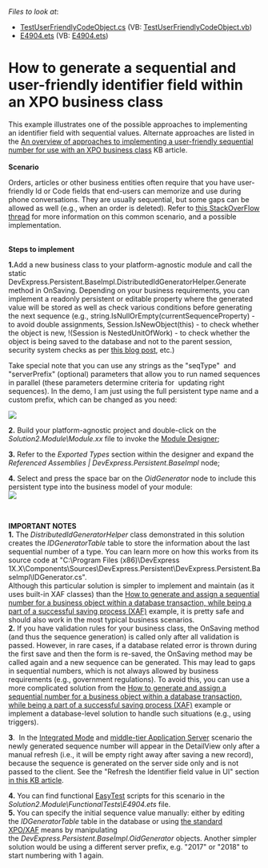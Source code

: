 <!-- default file list -->
*Files to look at*:

* [TestUserFriendlyCodeObject.cs](./CS/Solution2.Module/BusinessObjects/TestUserFriendlyCodeObject.cs) (VB: [TestUserFriendlyCodeObject.vb](./VB/Solution2.Module/BusinessObjects/TestUserFriendlyCodeObject.vb))
* [E4904.ets](./CS/Solution2.Module/FunctionalTests/E4904.ets) (VB: [E4904.ets](./VB/Solution2.Module/FunctionalTests/E4904.ets))
<!-- default file list end -->
# How to generate a sequential and user-friendly identifier field within an XPO business class


<p>This example illustrates one of the possible approaches to implementing an identifier field with sequential values. Alternate approaches are listed in the <a href="https://www.devexpress.com/Support/Center/p/T567184">An overview of approaches to implementing a user-friendly sequential number for use with an XPO business class</a> KB article.<strong><br><br>Scenario</strong></p>
<p>Orders, articles or other business entities often require that you have user-friendly Id or Code fields that end-users can memorize and use during phone conversations. They are usually sequential, but some gaps can be allowed as well (e.g., when an order is deleted). Refer to <a href="http://stackoverflow.com/questions/5924499/"><u>this StackOverFlow thread</u></a> for more information on this common scenario, and a possible implementation.<br><br></p>
<p><strong>Steps to implement</strong></p>
<p><strong>1.</strong>Add a new business class to your platform-agnostic module and call the static DevExpress.Persistent.BaseImpl.DistributedIdGeneratorHelper.Generate method in OnSaving. Depending on your business requirements, you can implement a readonly persistent or editable property where the generated value will be stored as well as check various conditions before generating the next sequence (e.g., string.IsNullOrEmpty(currentSequenceProperty) - to avoid double assignments, Session.IsNewObject(this) - to check whether the object is new, !(Session is NestedUnitOfWork) - to check whether the object is being saved to the database and not to the parent session, security system checks as per <a href="http://dennisgaravsky.blogspot.com/2013/03/beware-of-sessiondatalayer-in-middle.html">this blog post</a>, etc.)</p>
<p>Take special note that you can use any strings as the "seqType"  and "serverPrefix" (optional) parameters that allow you to run named sequences in parallel (these parameters determine criteria for  updating right sequences). In the demo, I am just using the full persistent type name and a custom prefix, which can be changed as you need:</p>
<p><img src="https://raw.githubusercontent.com/DevExpress-Examples/how-to-generate-a-sequential-and-user-friendly-identifier-field-within-an-xpo-business-class-e4904/15.2.4+/media/23987c12-512c-11e7-80c0-00155d624807.png"></p>
<p><strong>2.</strong> Build your platform-agnostic project and double-click on the <em>Solution2.Module\Module.xx</em> file to invoke the <a href="http://documentation.devexpress.com/#Xaf/CustomDocument2828"><u>Module Designer</u></a>;</p>
<p><strong>3.</strong> Refer to the <em>Exported Types</em> section within the designer and expand the <em>Referenced Assemblies | DevExpress.Persistent.BaseImpl</em> node;</p>
<p><strong>4.</strong> Select and press the space bar on the <em>OidGenerator</em> node to include this persistent type into the business model of your module:<br><img src="https://raw.githubusercontent.com/DevExpress-Examples/how-to-generate-a-sequential-and-user-friendly-identifier-field-within-an-xpo-business-class-e4904/15.2.4+/media/ea171854-ec1c-11e5-80bf-00155d62480c.png"></p>
<p> </p>
<p><strong>IMPORTANT NOTES</strong><br> <strong>1.</strong> The <em>DistributedIdGeneratorHelper </em>class demonstrated in this solution creates the <em>IDGeneratorTable </em>table to store the information about the last sequential number of a type. You can learn more on how this works from its source code at "C:\Program Files (x86)\DevExpress 1X.X\Components\Sources\DevExpress.Persistent\DevExpress.Persistent.BaseImpl\IDGenerator.cs".<br> Although this particular solution is simpler to implement and maintain (as it uses built-in XAF classes) than the <a href="https://www.devexpress.com/Support/Center/p/E2829">How to generate and assign a sequential number for a business object within a database transaction, while being a part of a successful saving process (XAF)</a> example, it is pretty safe and should also work in the most typical business scenarios.<br><strong>2.</strong> If you have validation rules for your business class, the OnSaving method (and thus the sequence generation) is called only after all validation is passed. However, in rare cases, if a database related error is thrown during the first save and then the form is re-saved, the OnSaving method may be called again and a new sequence can be generated. This may lead to gaps in sequential numbers, which is not always allowed by business requirements (e.g., government regulations). To avoid this, you can use a more complicated solution from the <a href="https://www.devexpress.com/Support/Center/p/E2829">How to generate and assign a sequential number for a business object within a database transaction, while being a part of a successful saving process (XAF)</a> example or implement a database-level solution to handle such situations (e.g., using triggers).</p>
<p><strong>3</strong>.  In the <a href="https://documentation.devexpress.com/#eXpressAppFramework/CustomDocument113436">Integrated Mode</a> and <a href="http://documentation.devexpress.com/#Xaf/CustomDocument3438"><u>middle-tier Application Server</u></a> scenario the newly generated sequence number will appear in the DetailView only after a manual refresh (i.e., it will be empty right away after saving a new record), because the sequence is generated on the server side only and is not passed to the client. See the "Refresh the Identifier field value in UI" section <a href="https://www.devexpress.com/Support/Center/p/T567184">in this KB article</a>.</p>
<p><strong>4.</strong> You can find functional <a href="http://documentation.devexpress.com/#Xaf/CustomDocument3206"><u>EasyTest</u></a> scripts for this scenario in the <em>Solution2.Module\FunctionalTests\E4904.ets</em> file.<br><strong>5.</strong> You can specify the initial sequence value manually: either by editing the <em>IDGeneratorTable</em> table in the database or using <a href="https://documentation.devexpress.com/eXpressAppFramework/CustomDocument113711.aspx">the standard XPO/XAF</a> means by manipulating the <em>DevExpress.Persistent.BaseImpl.OidGenerator</em> objects. Another simpler solution would be using a different server prefix, e.g. "2017" or "2018" to start numbering with 1 again.<br><br><br>

<br/>


